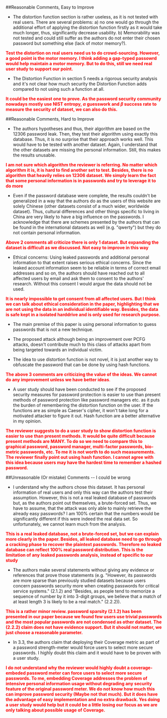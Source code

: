 ##Reasonable Comments, Easy to Improve
- The distortion function section is rather useless, as it is not tested with real users. There are several problems: a) no one would go through the additional effort of applying the distortion function firstly as it would take much longer, thus, significantly decrease usability. b) Memorability was not tested and could still suffer as the authors do not enter their chosen password but something else (lack of motor memory?).

<span style="color:red">__Test the distortion on real users need us to do crowd-sourcing. However, a good point is the motor memory. I think adding a gap-typed passowrd would help maintain a motor memory. But to do this, still we need real user study to support our point.__ </span>

- The Distortion Function in section 5 needs a rigorous security analysis and it's not clear how much security the Distortion Function adds compared to not using such a function at all.

<span style="color:red">__It could be the easiest one to prove. As the password security community nowadays mostly use NIST entropy, $\alpha$ guesswork and $\beta$ success rate to measure the security of dataset, we can also do this.__</span>



##Reasonable Comments, Hard to Improve

- The authors hypotheses and thus, their algorithm are based on the 12306 password leak. Then, they test their algorithm using exactly this database. Thus, it is no surprise that their approach works well. This would have to be tested with another dataset. Again, I understand that the other datasets are missing the personal information. Still, this makes the results unusable.

<span style="color:red">__I am not sure which algorithm the reviewer is referring. No matter which algorithm it is, it is hard to find another set to test. Besides, there is no algorithm that heavily relies on 12306 dataset. We simply learn the fact that some personal information is in passwords and try to leverage it to do more__ </span>

- Even if the password database were complete, the results couldn't be generalized in a way that the authors do as the users of this website are solely Chinese (other datasets consist of a much wider, worldwide dataset). Thus, cultural differences and other things specific to living in China are very likely to have a big influence on the passwords. I acknowledge that there are schemes presented by the authors that can be found in the international datasets as well (e.g. "qwerty") but they do not contain personal information.

<span style="color:red">__Above 2 comments all criticize there is only 1 dataset. But expanding the dataset is difficult as we discussed. Not easy to improve in this way__</span>

- Ethical concerns: Using leaked passwords and additional personal information to that extent raises serious ethical concerns. Since the leaked account information seem to be reliable in terms of correct email addresses and so on, the authors should have reached out to all affected users by email and ask them to consent to the authors' research. Without this consent I would argue the data should not be used. 

<span style="color:red">__It is nearly impossible to get consent from all affected users. But I think we can talk about ethical consideration in the paper, highlighting that we are not using the data in an individual identifiable way. Besides, the data is safe kept in a isolated harddrive and is only used for research purpose.__ </span>

- The main premise of this paper is using personal information to guess passwords that is not a new technique.

- The proposed attack although being an improvement over PCFG attacks, doesn't contribute much to this class of attacks apart from being targeted towards an individual victim.

- The idea to use distortion function is not novel, it is just another way to obfuscate the password that can be done by using hash functions.

<span style="color:red">__The above 3 comments are criticizing the value of the ideas. We cannot do any improvement unless we have better ideas__.</span>

- A user study should have been conducted to see if the proposed security measures for password protection is easier to use than present methods of password protection like password managers etc. as it puts the burden of remembering the distortion function on the user. If the functions are as simple as Caeser's cipher, it won't take long for a motivated attacker to figure it out. Hash function are a better alternative in my opinion.

<span style="color:red">__The reviewer suggests to do a user study to show distortion function is easier to use than present methods. It would be quite difficult because present methods are MANY. To do so we need to compare this to graphical password, password manager, multi-factor passwords, bio-metric passwords, etc. To me it is not worth to do such measurements. The reviewer finally point out using hash function. I cannot agree with this idea because users may have the hardest time to remember a hashed password.__ </span>

##Unreasonable (Or mistake) Comments -- I could be wrong
- I understand why the authors chose this dataset. It has personal information of real users and only this way can the authors test their assumption. However, this is not a real leaked database of passwords but, as the authors point out themselves, a brute-forced set. Thus, we have to assume, that the attack was only able to mainly retrieve the already easy passwords? I am 100% certain that the numbers would be significantly different if this were indeed the real data set. So unfortunately, we cannot learn much from the analysis.

<span style="color:red">__This is a real leaked database, not a brute-forced set, but we can explain more clearly in the paper. Besides, all leaked database need to go through a cracking phase to recover the plaintext passwords. Therefore no leaked database can reflect 100% real password distribution. This is the limitation of any leaked passwords analysis, instead of specific to our study__ </span>

- The authors make several statements without giving any evidence or references that prove those statements (e.g. "However, its passwords are more sparse than previously studied datasets because users concern passwords security more when creating passwords for critical service systems." (2.1.2) and "Besides, as people tend to memorize a sequence of number by it into 3-digit groups, we believe that a match of at least length 3 is likely to be a real match." (2.2.2)).

<span style="color:red">__This is a rather minor review. password sparsity (2.1.2) has been presented in our paper because we found few users use trivial passwords and the most popular passwords are not condensed as other dataset. The (2.2.2) claim does not have evidence support. But it should not matter, we just choose a reasonable parameter.__ </span>

- In 3.3, the authors claim that deploying their Coverage metric as part of a password strength-meter would force users to select more secure passwords. I highly doubt this claim and it would have to be proven with a user study. 

<span style="color:red">__I do not understand why the reviewer would highly doubt a coverage-embeded password meter can force users to select more secure passwords. To me, embedding Coverage addresses the problem of intensive personal information usage without degrading any security feature of the original password meter. We do not know how much this can improve password security (Maybe not that much). But it does have the advantage of easy implementation and no extra drawback. Yes doing a user study would help but it could be a little losing our focus as we are only talking about possible usage of Coverage.__  </span>


